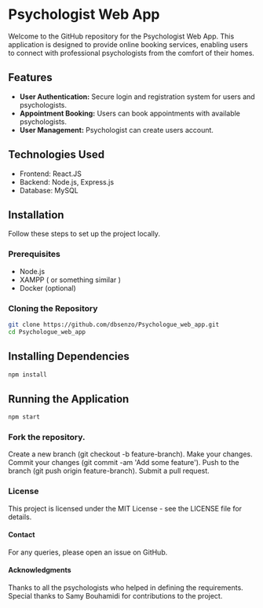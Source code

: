 # Psychologist Web App

Welcome to the GitHub repository for the Psychologist Web App. This application is designed to provide online booking services, enabling users to connect with professional psychologists from the comfort of their homes.

## Features

- **User Authentication:** Secure login and registration system for users and psychologists.
- **Appointment Booking:** Users can book appointments with available psychologists.
- **User Management:** Psychologist can create users account.

## Technologies Used

- Frontend: React.JS
- Backend: Node.js, Express.js
- Database: MySQL

## Installation

Follow these steps to set up the project locally.

### Prerequisites

- Node.js
- XAMPP ( or something similar )
- Docker (optional)

### Cloning the Repository

```bash
git clone https://github.com/dbsenzo/Psychologue_web_app.git
cd Psychologue_web_app
```

## Installing Dependencies
```bash
npm install
```

## Running the Application
```bash
npm start
```

### Fork the repository.
Create a new branch (git checkout -b feature-branch).
Make your changes.
Commit your changes (git commit -am 'Add some feature').
Push to the branch (git push origin feature-branch).
Submit a pull request.

### License
This project is licensed under the MIT License - see the LICENSE file for details.

#### Contact
For any queries, please open an issue on GitHub.

#### Acknowledgments
Thanks to all the psychologists who helped in defining the requirements.
Special thanks to Samy Bouhamidi for contributions to the project.